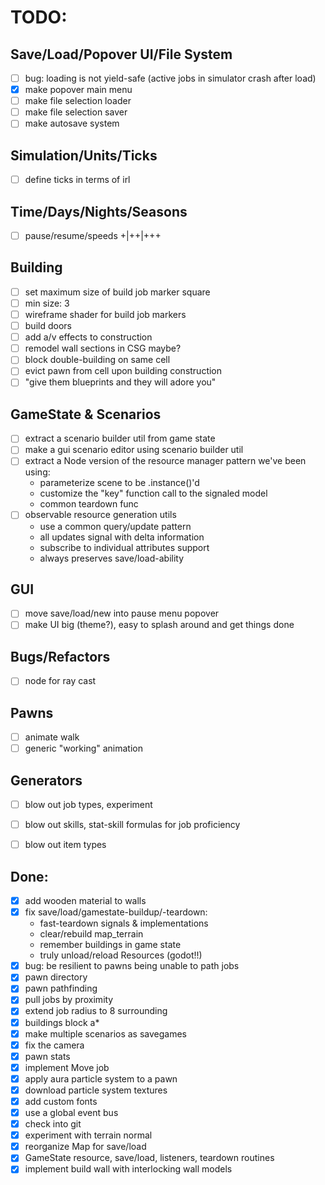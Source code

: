 # TODO:

## Save/Load/Popover UI/File System
- [ ] bug: loading is not yield-safe (active jobs in simulator crash after load)
- [x] make popover main menu
- [ ] make file selection loader
- [ ] make file selection saver
- [ ] make autosave system

## Simulation/Units/Ticks
- [ ] define ticks in terms of irl

## Time/Days/Nights/Seasons
- [ ] pause/resume/speeds +|++|+++

## Building
- [ ] set maximum size of build job marker square
- [ ] min size: 3
- [ ] wireframe shader for build job markers
- [ ] build doors
- [ ] add a/v effects to construction
- [ ] remodel wall sections in CSG maybe?
- [ ] block double-building on same cell
- [ ] evict pawn from cell upon building construction
- [ ] "give them blueprints and they will adore you"

## GameState & Scenarios
- [ ] extract a scenario builder util from game state
- [ ] make a gui scenario editor using scenario builder util
- [ ] extract a Node version of the resource manager pattern we've been using:
  - parameterize scene to be .instance()'d
  - customize the "key" function call to the signaled model
  - common teardown func
- [ ] observable resource generation utils
  - use a common query/update pattern
  - all updates signal with delta information
  - subscribe to individual attributes support
  - always preserves save/load-ability


## GUI
- [ ] move save/load/new into pause menu popover
- [ ] make UI big (theme?), easy to splash around and get things done

## Bugs/Refactors
- [ ] node for ray cast

## Pawns
- [ ] animate walk
- [ ] generic "working" animation

## Generators
- [ ] blow out job types, experiment
- [ ] blow out skills, stat-skill formulas for job proficiency
- [ ] blow out item types



## Done:
- [x] add wooden material to walls
- [x] fix save/load/gamestate-buildup/-teardown:
  - fast-teardown signals & implementations
  - clear/rebuild map_terrain
  - remember buildings in game state
  - truly unload/reload Resources (godot!!)
- [x] bug: be resilient to pawns being unable to path jobs
- [x] pawn directory
- [x] pawn pathfinding
- [x] pull jobs by proximity
- [x] extend job radius to 8 surrounding
- [x] buildings block a*
- [x] make multiple scenarios as savegames
- [x] fix the camera
- [x] pawn stats
- [x] implement Move job
- [x] apply aura particle system to a pawn
- [x] download particle system textures
- [x] add custom fonts
- [x] use a global event bus
- [x] check into git
- [x] experiment with terrain normal
- [x] reorganize Map for save/load
- [x] GameState resource, save/load, listeners, teardown routines
- [x] implement build wall with interlocking wall models
